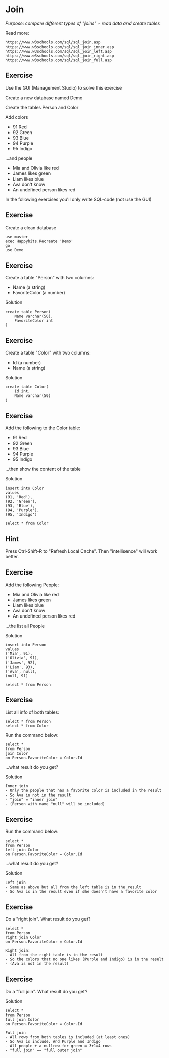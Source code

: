 # Join

*Purpose: compare different types of "joins" + read data and create tables*

Read more:

	https://www.w3schools.com/sql/sql_join.asp
	https://www.w3schools.com/sql/sql_join_inner.asp
	https://www.w3schools.com/sql/sql_join_left.asp
	https://www.w3schools.com/sql/sql_join_right.asp
	https://www.w3schools.com/sql/sql_join_full.asp

## Exercise

Use the GUI (Management Studio) to solve this exercise

Create a new database named Demo

Create the tables Person and Color

Add colors 

- 91 Red
- 92 Green
- 93 Blue
- 94 Purple
- 95 Indigo

...and people

- Mia and Olivia like red
- James likes green
- Liam likes blue
- Ava don't know
- An undefined person likes red

In the following exercises you'll only write SQL-code (not use the GUI)

## Exercise

Create a clean database

	use master
	exec Happybits.Recreate 'Demo'
	go
	use Demo

## Exercise

Create a table "Person" with two columns:
- Name (a string)
- FavoriteColor (a number)

Solution

	create table Person(
		Name varchar(50),
		FavoriteColor int
	)

## Exercise

Create a table "Color" with two columns:
- Id (a number)
- Name (a string)

Solution

	create table Color(
		Id int,
		Name varchar(50)
	)

## Exercise

Add the following to the Color table:

- 91 Red
- 92 Green
- 93 Blue
- 94 Purple
- 95 Indigo

...then show the content of the table

Solution

	insert into Color 
	values
	(91, 'Red'),
	(92, 'Green'),
	(93, 'Blue'),
	(94, 'Purple'),
	(95, 'Indigo')

	select * from Color

## Hint

Press Ctrl-Shift-R to "Refresh Local Cache". Then "intellisence" will work better.

## Exercise

Add the following People: 
- Mia and Olivia like red
- James likes green
- Liam likes blue
- Ava don't know
- An undefined person likes red

...the list all People

Solution

	insert into Person
	values
	('Mia', 91),
	('Olivia', 91),
	('James', 92),
	('Liam', 93),
	('Ava',	null),
	(null, 91)

	select * from Person
	
## Exercise

List all info of both tables:

	select * from Person
	select * from Color

Run the command below:

	select * 
	from Person 
	join Color 
	on Person.FavoriteColor = Color.Id

...what result do you get?

Solution

	Inner join
	- Only the people that has a favorite color is included in the result
	- So Ava in not in the result
	- "join" = "inner join"
	- (Person with name "null" will be included)

## Exercise

Run the command below:

	select * 
	from Person 
	left join Color 
	on Person.FavoriteColor = Color.Id

...what result do you get?

Solution

	Left join
	- Same as above but all from the left table is in the result
	- So Ava is in the result even if she doesn't have a favorite color 

## Exercise

Do a "right join". What result do you get?

	select * 
	from Person 
	right join Color 
	on Person.FavoriteColor = Color.Id

	Right join:
	- All from the right table is in the result
	- So the colors that no one likes (Purple and Indigo) is in the result
	- (Ava is not in the result)

## Exercise

Do a "full join". What result do you get?

Solution

	select * 
	from Person 
	full join Color 
	on Person.FavoriteColor = Color.Id

	Full join
	- All rows from both tables is included (at least ones)
	- So Ava is include. And Purple and Indigo
	- All people + a nullrow for green = 3+1=4 rows
	- "full join" == "full outer join"  

